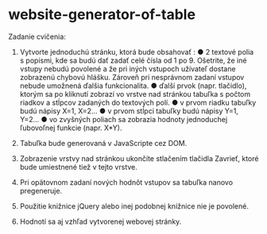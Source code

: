 # website-generator-of-table
 
Zadanie cvičenia:
1.	Vytvorte jednoduchú stránku, ktorá bude obsahovať :
●	2 textové polia s popismi, kde sa budú dať zadať celé čísla od 1 po 9. Ošetrite, že iné vstupy nebudú povolené a že pri iných vstupoch užívateľ dostane zobrazenú chybovú hlášku. Zároveň pri nesprávnom zadaní vstupov nebude umožnená ďalšia funkcionalita.
●	ďalší prvok (napr. tlačidlo), ktorým sa po kliknutí zobrazí vo vrstve nad stránkou  tabuľka s počtom riadkov a stĺpcov zadaných do textových polí.
●	v prvom riadku tabuľky budú nápisy X=1, X=2...
●	v prvom stĺpci tabuľky budú nápisy Y=1, Y=2...
●	vo zvyšných poliach sa zobrazia hodnoty jednoduchej ľubovoľnej funkcie (napr. X*Y).

2.	Tabuľka bude generovaná v JavaScripte cez DOM.
3.	Zobrazenie vrstvy nad stránkou ukončíte stlačením tlačidla Zavrieť, ktoré bude umiestnené tiež v tejto vrstve.
4.	Pri opätovnom zadaní nových hodnôt vstupov sa tabuľka nanovo pregeneruje.
5.	Použitie knižnice jQuery alebo inej podobnej knižnice nie je povolené.
6.	Hodnotí sa aj vzhľad vytvorenej webovej stránky.
